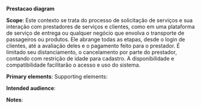 **Prestacao diagram**

**Scope**: Este contexto se trata do processo de solicitação de serviços e sua interação com prestadores de serviços e clientes, como em uma plataforma de serviço de entrega ou qualquer negócio que envolva o transporte de passageiros ou produtos. Ele abrange todas as etapas, desde o login de clientes, até a avaliação deles e o pagamento feito para o prestador. É limitado seu distanciamento, o cancelamento por parte do prestador, contando com restrição de idade para cadastro. A disponibilidade e compatibilidade facilitarão o acesso e uso do sistema.

**Primary elements**:
Supporting elements:

**Intended audience**: 

**Notes**: